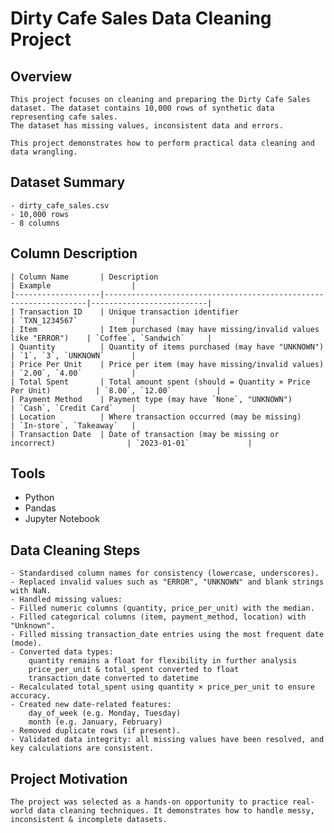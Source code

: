 # Dirty Cafe Sales Data Cleaning Project

## Overview

    This project focuses on cleaning and preparing the Dirty Cafe Sales dataset. The dataset contains 10,000 rows of synthetic data representing cafe sales. 
    The dataset has missing values, inconsistent data and errors. 

    This project demonstrates how to perform practical data cleaning and data wrangling.

## Dataset Summary

    - dirty_cafe_sales.csv
    - 10,000 rows
    - 8 columns

## Column Description

    | Column Name       | Description                                                      | Example                  |
    |-------------------|------------------------------------------------------------------|--------------------------|
    | Transaction ID    | Unique transaction identifier                                    | `TXN_1234567`            |
    | Item              | Item purchased (may have missing/invalid values like "ERROR")    | `Coffee`, `Sandwich`     |
    | Quantity          | Quantity of items purchased (may have "UNKNOWN")                 | `1`, `3`, `UNKNOWN`      |
    | Price Per Unit    | Price per item (may have missing/invalid values)                 | `2.00`, `4.00`           |
    | Total Spent       | Total amount spent (should = Quantity × Price Per Unit)          | `8.00`, `12.00`          |
    | Payment Method    | Payment type (may have `None`, "UNKNOWN")                        | `Cash`, `Credit Card`    |
    | Location          | Where transaction occurred (may be missing)                      | `In-store`, `Takeaway`   |
    | Transaction Date  | Date of transaction (may be missing or incorrect)                | `2023-01-01`             |

## Tools

  - Python
  - Pandas
  - Jupyter Notebook

## Data Cleaning Steps

    - Standardised column names for consistency (lowercase, underscores).
    - Replaced invalid values such as "ERROR", "UNKNOWN" and blank strings with NaN.
    - Handled missing values:
    - Filled numeric columns (quantity, price_per_unit) with the median.
    - Filled categorical columns (item, payment_method, location) with "Unknown".
    - Filled missing transaction_date entries using the most frequent date (mode).
    - Converted data types:
        quantity remains a float for flexibility in further analysis
        price_per_unit & total_spent converted to float
        transaction_date converted to datetime
    - Recalculated total_spent using quantity × price_per_unit to ensure accuracy.
    - Created new date-related features:
        day_of_week (e.g. Monday, Tuesday)
        month (e.g. January, February)
    - Removed duplicate rows (if present).
    - Validated data integrity: all missing values have been resolved, and key calculations are consistent.

## Project Motivation
  
    The project was selected as a hands-on opportunity to practice real-world data cleaning techniques. It demonstrates how to handle messy, inconsistent & incomplete datasets.

    

